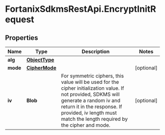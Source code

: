 # FortanixSdkmsRestApi.EncryptInitRequest

## Properties
Name | Type | Description | Notes
------------ | ------------- | ------------- | -------------
**alg** | [**ObjectType**](ObjectType.md) |  | 
**mode** | [**CipherMode**](CipherMode.md) |  | [optional] 
**iv** | **Blob** | For symmetric ciphers, this value will be used for the cipher initialization value. If not provided, SDKMS will generate a random iv and return it in the response. If provided, iv length must match the length required by the cipher and mode.  | [optional] 


